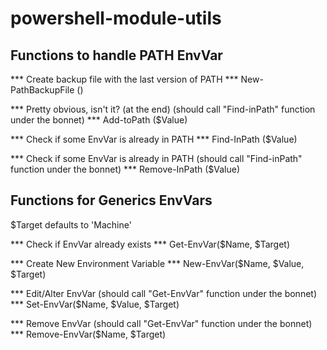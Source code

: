 # powershell-module-utils

## Functions to handle PATH EnvVar

*** Create backup file with the last version of PATH ***
New-PathBackupFile ()

*** Pretty obvious, isn't it? (at the end) (should call "Find-inPath" function under the bonnet) ***
Add-toPath ($Value)

*** Check if some EnvVar is already in PATH ***
Find-InPath ($Value)

*** Check if some EnvVar is already in PATH (should call "Find-inPath" function under the bonnet) ***
Remove-InPath ($Value)


## Functions for Generics EnvVars

$Target defaults to 'Machine'

*** Check if EnvVar already exists ***
Get-EnvVar($Name, $Target)

*** Create New Environment Variable ***
New-EnvVar($Name, $Value, $Target)

*** Edit/Alter EnvVar (should call "Get-EnvVar" function under the bonnet) ***
Set-EnvVar($Name, $Value, $Target)

*** Remove EnvVar (should call "Get-EnvVar" function under the bonnet) ***
Remove-EnvVar($Name, $Target)